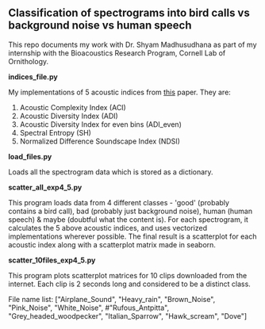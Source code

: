 ## Classification of spectrograms into bird calls vs background noise vs human speech

This repo documents my work with Dr. Shyam Madhusudhana as part of my internship with the Bioacoustics Research Program, Cornell Lab of Ornithology.

**indices_file.py**

My implementations of 5 acoustic indices from [this](http://www.soundandlightecologyteam.colostate.edu/pdf/ecoacoustics2018.pdf) paper. They are: 
1. Acoustic Complexity Index (ACI)
2. Acoustic Diversity Index (ADI)
3. Acoustic Diversity Index for even bins (ADI_even)
4. Spectral Entropy (SH)
5. Normalized Difference Soundscape Index (NDSI)

**load_files.py**

Loads all the spectrogram data which is stored as a dictionary.

**scatter_all_exp4_5.py**

This program loads data from 4 different classes - 'good' (probably contains a bird call), bad (probably just background noise), human (human speech) \& maybe (doubtful what the content is). For each spectrogram, it calculates the 5 above acoustic indices, and uses vectorized implementations wherever possible. The final result is a scatterplot for each acoustic index along with a scatterplot matrix made in seaborn.

**scatter_10files_exp4_5.py**

This program plots scatterplot matrices for 10 clips downloaded from the internet. Each clip is 2 seconds long and considered to be a distinct class. 

File name list: ["Airplane_Sound", "Heavy_rain", "Brown_Noise", "Pink_Noise", "White_Noise", 
#"Rufous_Antpitta", "Grey_headed_woodpecker", "Italian_Sparrow", "Hawk_scream", "Dove"]

